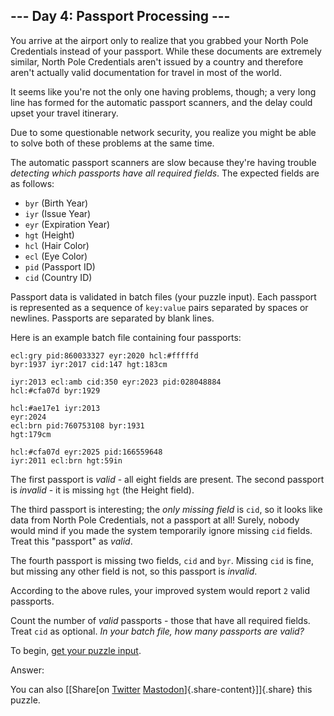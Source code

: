 --- Day 4: Passport Processing ---
----------------------------------

You arrive at the airport only to realize that you grabbed your North
Pole Credentials instead of your passport. While these documents are
extremely similar, North Pole Credentials aren't issued by a country and
therefore aren't actually valid documentation for travel in most of the
world.

It seems like you're not the only one having problems, though; a very
long line has formed for the automatic passport scanners, and the delay
could upset your travel itinerary.

Due to some questionable network security, you realize you might be able
to solve both of these problems at the same time.

The automatic passport scanners are slow because they're having trouble
*detecting which passports have all required fields*. The expected
fields are as follows:

-   `byr` (Birth Year)
-   `iyr` (Issue Year)
-   `eyr` (Expiration Year)
-   `hgt` (Height)
-   `hcl` (Hair Color)
-   `ecl` (Eye Color)
-   `pid` (Passport ID)
-   `cid` (Country ID)

Passport data is validated in batch files (your puzzle input). Each
passport is represented as a sequence of `key:value` pairs separated by
spaces or newlines. Passports are separated by blank lines.

Here is an example batch file containing four passports:

    ecl:gry pid:860033327 eyr:2020 hcl:#fffffd
    byr:1937 iyr:2017 cid:147 hgt:183cm

    iyr:2013 ecl:amb cid:350 eyr:2023 pid:028048884
    hcl:#cfa07d byr:1929

    hcl:#ae17e1 iyr:2013
    eyr:2024
    ecl:brn pid:760753108 byr:1931
    hgt:179cm

    hcl:#cfa07d eyr:2025 pid:166559648
    iyr:2011 ecl:brn hgt:59in

The first passport is *valid* - all eight fields are present. The second
passport is *invalid* - it is missing `hgt` (the Height field).

The third passport is interesting; the *only missing field* is `cid`, so
it looks like data from North Pole Credentials, not a passport at all!
Surely, nobody would mind if you made the system temporarily ignore
missing `cid` fields. Treat this "passport" as *valid*.

The fourth passport is missing two fields, `cid` and `byr`. Missing
`cid` is fine, but missing any other field is not, so this passport is
*invalid*.

According to the above rules, your improved system would report `2`
valid passports.

Count the number of *valid* passports - those that have all required
fields. Treat `cid` as optional. *In your batch file, how many passports
are valid?*

To begin, [get your puzzle input](4/input).

Answer:

You can also [\[Share[on
[Twitter](https://twitter.com/intent/tweet?text=%22Passport+Processing%22+%2D+Day+4+%2D+Advent+of+Code+2020&url=https%3A%2F%2Fadventofcode%2Ecom%2F2020%2Fday%2F4&related=ericwastl&hashtags=AdventOfCode)
[Mastodon](javascript:void(0);)]{.share-content}\]]{.share} this puzzle.
